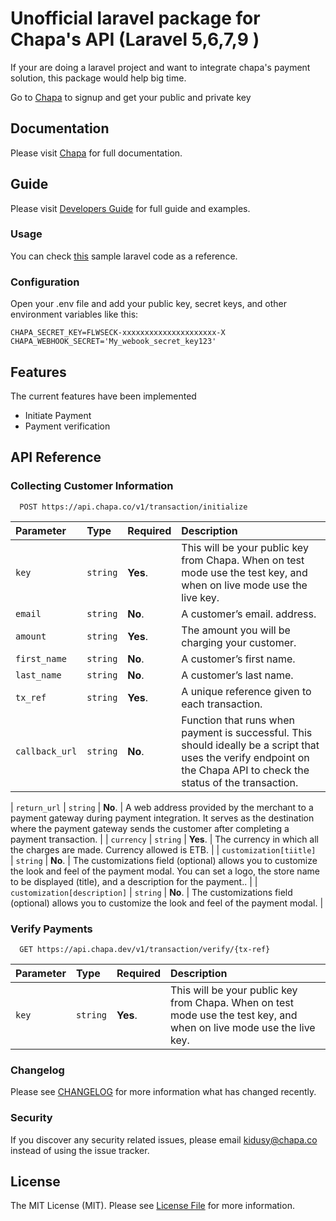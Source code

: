 # Unofficial laravel package for Chapa's API (Laravel 5,6,7,9 )

If your are doing a laravel project and want to integrate chapa's payment
solution, this package would help big time.

Go to [Chapa](https://dashboard.chapa.co/) to signup and get your public and private key

## Documentation

Please visit [Chapa](https://developer.chapa.co/docs/accept-payments/) for full documentation.

## Guide

Please visit [Developers Guide](https://developer.chapa.co/laravel-sdk/) for full guide and examples.

### Usage

You can check [this](https://github.com/Chapa-Et/sdk-examples/tree/master/chapa-laravel-example) sample laravel code as a reference.

### Configuration

Open your .env file and add your public key, secret keys, and other environment variables like this:

```
CHAPA_SECRET_KEY=FLWSECK-xxxxxxxxxxxxxxxxxxxxx-X
CHAPA_WEBHOOK_SECRET='My_webook_secret_key123'
```

## Features

The current features have been implemented

- Initiate Payment
- Payment verification

## API Reference

### Collecting Customer Information

```https
  POST https://api.chapa.co/v1/transaction/initialize
```

| Parameter                    | Type     | Required | Description                                                                                                                                                                                         |
| :--------------------------- | :------- | :------- | :-------------------------------------------------------------------------------------------------------------------------------------------------------------------------------------------------- |
| `key`                        | `string` | **Yes**. | This will be your public key from Chapa. When on test mode use the test key, and when on live mode use the live key.                                                                                |
| `email`                      | `string` | **No**. | A customer’s email. address.                                                                                                                                                                        |
| `amount`                     | `string` | **Yes**. | The amount you will be charging your customer.                                                                                                                                                      |
| `first_name`                 | `string` | **No**. | A customer’s first name.                                                                                                                                                                            |
| `last_name`                  | `string` | **No**. | A customer’s last name.                                                                                                                                                                             |
| `tx_ref`                     | `string` | **Yes**. | A unique reference given to each transaction.                                                                                                                                                       |
| `callback_url`               | `string` | **No**. | Function that runs when payment is successful. This should ideally be a script that uses the verify endpoint on the Chapa API to check the status of the transaction.    

| `return_url`               | `string` | **No**. | A web address provided by the merchant to a payment gateway during payment integration. It serves as the destination where the payment gateway sends the customer after completing a payment transaction.                          |
| `currency`                   | `string` | **Yes**. | The currency in which all the charges are made. Currency allowed is ETB.                                                                                                                            |
| `customization[tiitle] `     | `string` | **No**.  | The customizations field (optional) allows you to customize the look and feel of the payment modal. You can set a logo, the store name to be displayed (title), and a description for the payment.. |
| `customization[description]` | `string` | **No**.  | The customizations field (optional) allows you to customize the look and feel of the payment modal.                                                                                                 |

### Verify Payments

```https
  GET https://api.chapa.dev/v1/transaction/verify/{tx-ref}
```

| Parameter | Type     | Required | Description                                                                                                          |
| :-------- | :------- | :------- | :------------------------------------------------------------------------------------------------------------------- |
| `key`     | `string` | **Yes**. | This will be your public key from Chapa. When on test mode use the test key, and when on live mode use the live key. |

### Changelog

Please see [CHANGELOG](CHANGELOG.md) for more information what has changed recently.

### Security

If you discover any security related issues, please email kidusy@chapa.co instead of using the issue tracker.

## License

The MIT License (MIT). Please see [License File](LICENSE.md) for more information.
